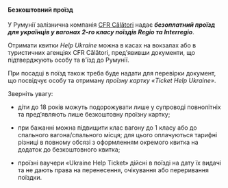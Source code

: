
#### Безкоштовний проїзд

У Румунії залізнична компанія [CFR Călători](https://www.cfrcalatori.ro/en/) надає ***безоплатний проїзд для українців у вагонах 2-го класу поїздів Regio та Interregio***. 

Отримати квитки *Help Ukraine* можна в касах на вокзалах або в туристичних агенціях CFR Călători, пред'явивши документи, що підтверджують особу та в'їзд до Румунії.

При посадці в поїзд також треба буде надати для перевірки документ, що посвідчує особу та отриману *проїзну картку «Ticket Help Ukraine»*. 

Зверніть увагу:

- діти до 18 років можуть подорожувати лише у супроводі повнолітніх та пред’являють лише безкоштовну проїзну картку;

- при бажанні можна підвищити клас вагону до 1 класу або до спального вагона/спального місця; для цього оплачуються тарифні різниці в повному обсязі з оформленням окремого квитка на додаток до безкоштовного квитка;

- проїзні ваучери «Ukraine Help Ticket» дійсні в поїзді на дату їх видачі та не дають права на перенесення, очікування або переривання поїздки.